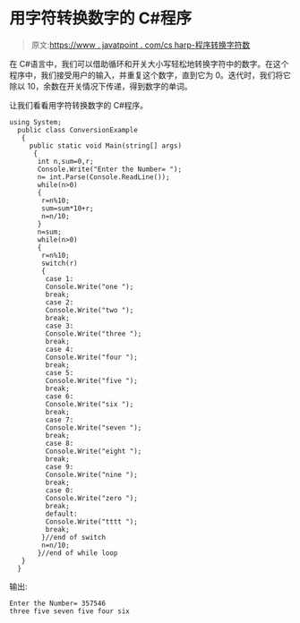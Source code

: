 # 用字符转换数字的 C#程序

> 原文:[https://www . javatpoint . com/cs harp-程序转换字符数](https://www.javatpoint.com/csharp-program-to-convert-number-in-characters)

在 C#语言中，我们可以借助循环和开关大小写轻松地转换字符中的数字。在这个程序中，我们接受用户的输入，并重复这个数字，直到它为 0。迭代时，我们将它除以 10，余数在开关情况下传递，得到数字的单词。

让我们看看用字符转换数字的 C#程序。

```
using System;
  public class ConversionExample
   {
     public static void Main(string[] args)
      {
       int n,sum=0,r;   
       Console.Write("Enter the Number= ");  
       n= int.Parse(Console.ReadLine());   
       while(n>0)    
       {    
        r=n%10;    
        sum=sum*10+r;    
        n=n/10;    
       }    
       n=sum;    
       while(n>0)    
       {    
        r=n%10;    
        switch(r)    
        {    
         case 1:    
         Console.Write("one ");
         break;    
         case 2:    
         Console.Write("two ");    
         break;    
         case 3:    
         Console.Write("three ");  
         break;    
         case 4:    
         Console.Write("four ");  
         break;    
         case 5:    
         Console.Write("five ");  
         break;    
         case 6:    
         Console.Write("six ");   
         break;    
         case 7:  
         Console.Write("seven ");  
         break;  
         case 8:    
         Console.Write("eight ");    
         break;    
         case 9:    
         Console.Write("nine ");  
         break;    
         case 0:    
         Console.Write("zero ");  
         break;    
         default:    
         Console.Write("tttt ");    
         break;    
        }//end of switch    
        n=n/10;    
       }//end of while loop     
   }
  }

```

输出:

```
Enter the Number= 357546
three five seven five four six

```